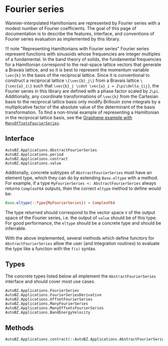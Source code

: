 # Fourier series

Wannier-interpolated Hamiltonians are represented by Fourier series with a
modest number of Fourier coefficients. The goal of this page of documentation is
to describe the features, interface, and conventions of Fourier series
evaluation as implemented by this library.

!!! note "Representing Hamiltonians with Fourier series"
    Fourier series represent functions with sinusoids whose frequencies are
    integer multiples of a fundamental. In the band theory of solids, the
    fundamental frequencies for a Hamiltonian correspond to the real-space
    lattice vectors that generate a Bravais lattice, and so it is best to
    represent the momentum variable ``\vec{k}`` in the basis of the reciprocal
    lattice. Since it is conventional to construct a reciprocal lattice
    ``\{\vec{b}_j\}`` from a Bravais lattice ``\{\vec{a}_i\}`` such that
    ``\vec{b}_j \cdot \vec{a}_i = 2\pi\delta_{ij}``, the Fourier series in this
    library are defined with a phase factor scaled by ``2\pi``. Additionally,
    any coordinate transformations of ``\vec{k}`` from the Cartesian basis to
    the reciprocal lattice basis only modify Brillouin zone integrals by a
    multiplicative factor of the absolute value of the determinant of the basis
    transformation. To find a non-trivial example of representing a Hamiltonian
    in the reciprocal lattice basis, see the [Graphene example with
    `ManyOffsetsFourierSeries`](@ref).

## Interface

```@docs
AutoBZ.Applications.AbstractFourierSeries
AutoBZ.Applications.period
AutoBZ.Applications.contract
AutoBZ.Applications.value
```

Additonally, concrete subtypes of `AbstractFourierSeries` must have an element
type, which they can do by extending `Base.eltype` with a method. For example,
if a type `MyFourierSeries <: AbstractFourierSeries` always returns `ComplexF64`
outputs, then the correct `eltype` method to define would be:
```julia
Base.eltype(::Type{MyFourierSeries}) = ComplexF64
```
The type returned should correspond to the vector space ``V`` of the output
space of the Fourier series, i.e. the output of `value` should be of this
type. For good performance, the `eltype` should be a concrete type and should be
inferrable.

With the above implemented, several methods which define functors for
`AbstractFourierSeries` allow the user (and integration routines) to evaluate
the type like a function with the `f(x)` syntax.

## Types

The concrete types listed below all implement the `AbstractFourierSeries`
interface and should cover most use cases.

```@docs
AutoBZ.Applications.FourierSeries
AutoBZ.Applications.FourierSeriesDerivative
AutoBZ.Applications.OffsetFourierSeries
AutoBZ.Applications.ManyFourierSeries
AutoBZ.Applications.ManyOffsetsFourierSeries
AutoBZ.Applications.BandEnergyVelocity
```

## Methods

```@docs
AutoBZ.Applications.contract(::AutoBZ.Applications.AbstractFourierSeries)
```